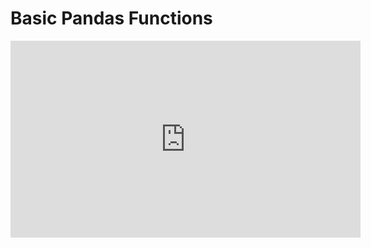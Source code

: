 # Basic Pandas Functions

<iframe width="560" height="315" src="https://www.youtube.com/embed/CLC37Dm_DzE" title="YouTube video player" frameborder="0" allow="accelerometer; autoplay; clipboard-write; encrypted-media; gyroscope; picture-in-picture" allowfullscreen></iframe>